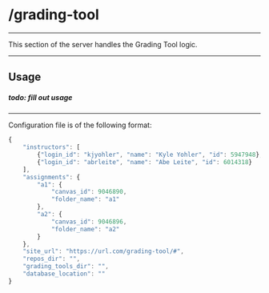 # /grading-tool
-----

This section of the server handles the Grading Tool logic.

----
## Usage

##### todo: fill out usage

----

Configuration file is of the following format:

```javascript
{
    "instructors": [
        {"login_id": "kjyohler", "name": "Kyle Yohler", "id": 5947948},
        {"login_id": "abrleite", "name": "Abe Leite", "id": 6014318}
    ],
    "assignments": {
        "a1": {
            "canvas_id": 9046890,
            "folder_name": "a1"
        },
        "a2": {
            "canvas_id": 9046896,
            "folder_name": "a2"
        }
    },
    "site_url": "https://url.com/grading-tool/#",
    "repos_dir": "",
    "grading_tools_dir": "",
    "database_location": ""
}
```